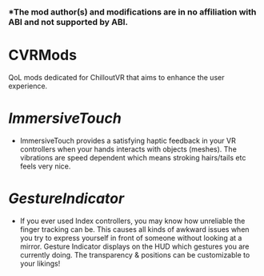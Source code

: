 ### *The mod author(s) and modifications are in no affiliation with ABI and not supported by ABI.

# CVRMods
QoL mods dedicated for ChilloutVR that aims to enhance the user experience.

# _ImmersiveTouch_
- ImmersiveTouch provides a satisfying haptic feedback in your VR controllers when your hands interacts with objects (meshes).
The vibrations are speed dependent which means stroking hairs/tails etc feels very nice.

# _GestureIndicator_
- If you ever used Index controllers, you may know how unreliable the finger tracking can be.
This causes all kinds of awkward issues when you try to express yourself in front of someone without looking at a mirror.
Gesture Indicator displays on the HUD which gestures you are currently doing.
The transparency & positions can be customizable to your likings!